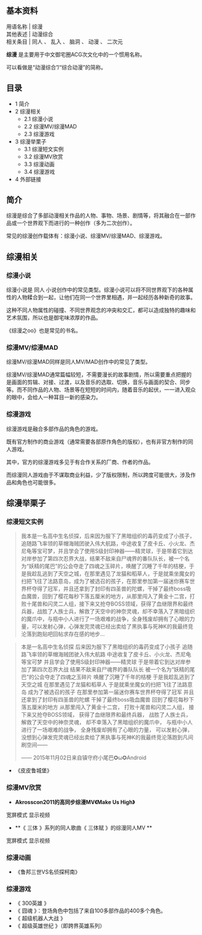**基本资料**  
---  
用语名称  |  综漫   
其他表述  |  动漫综合   
相关条目  |  同人  、  乱入  、  脑洞  、  动漫  、  二次元   
  
**综漫** 是主要用于中文御宅圈ACG次文化中的一个惯用名称。

可以看做是“动漫综合”/“综合动漫”的简称。

##  目录

  * 1  简介 
  * 2  综漫相关 
    * 2.1  综漫小说 
    * 2.2  综漫MV/综漫MAD 
    * 2.3  综漫游戏 
  * 3  综漫举栗子 
    * 3.1  综漫短文实例 
    * 3.2  综漫MV欣赏 
    * 3.3  综漫动画 
    * 3.4  综漫游戏 
  * 4  外部链接 

##  简介

综漫是综合了多部动漫相关作品的人物、事物、场景、剧情等，将其融合在一部作品或一个世界观下而进行的一种创作（多为二次创作）。

常见的综漫创作载体有：综漫小说、综漫MV/综漫MAD、综漫游戏。

##  综漫相关

###  综漫小说

综漫小说是  同人  小说创作中的常见类型。综漫小说可以将不同世界观下的各种属性的人物糅合到一起，让他们在同一个世界里相遇，并一起经历各种新奇的故事。

这种不同人物属性的碰撞、不同世界观念的冲突和交汇，都可以造成独特的趣味和艺术氛围，所以也是御宅味浓厚的作品。

《综漫之oo》也是常见的书名。

###  综漫MV/综漫MAD

综漫MV/综漫MAD同样是同人MV/MAD创作中的常见了类型。

综漫MV/综漫MAD通常篇幅较短，不需要漫长的故事剧情，所以需要重点把握的是画面的剪辑、对接、过渡，以及音乐的选取、切换，音乐与画面的契合、同步等。而不同作品的人物、场景等在短短的时间内，随着音乐的起伏，一一进入观众的眼中，会给人一种耳目一新的感染力。

###  综漫游戏

综漫游戏是融合多部作品的角色的游戏。

既有官方制作的商业游戏（通常需要各部原作角色的版权），也有非官方制作的同人游戏。

其中，官方的综漫游戏多见于有合作关系的厂商、作者的作品。

而综漫同人游戏由于不谋取商业利益，少了版权限制，所以跨度可能很大，涉及作品和角色也可能很多。

##  综漫举栗子

###  综漫短文实例

>
> 我本是一名高中生名侦探，后来因为服下了黑暗组织的毒药变成了小孩子，追随路飞率领的草帽海贼团驶入伟大航路，中途收复了皮卡丘、小火龙、杰尼龟等宝可梦，并且学会了使用S级封印神器——精灵球，于是带着它到达对岸参加了第四次忍界大战，结果不敌来自尸魂界的番队队长，被一个名为“妖精的尾巴”的公会夺走了四魂之玉碎片，唤醒了沉睡了千年的桔梗，于是我趁乱逃到了天空之城，在那里遇见了龙猫和稻草人，于是就乘坐魔女的扫把飞往了法路意岛，成为了被选召的孩子，在那里参加第一届迷你赛车世界杯夺得了冠军，并且还拿到了封印有四圣兽的陀螺，干掉了最终boss吸血魔兽，回到了樱花每秒下落五厘米的地方，从那里闯入了黄金十二宫，打败十尾兽和闪灵二人组，接下来又抢夺BOSS领域，获得了血继限界和最终兵器，战胜了人族士兵，解救了天空中的神奈灵魂，却不幸落入了黑暗组织的魔爪中，与瓶中小人进行了一场艰难的战争，全身残废却拥有了心眼的力量，可以发射心弹，心弹发完灵魂已经出卖给了黑执事与死神K的我最终竞沦落到跑贴吧回帖求存在感的地步…

> 本是一名高中生名侦探 后来因为服下了黑暗组织的毒药变成了小孩子 追随路飞率领的草帽海贼团驶入伟大航路 中途收复了皮卡丘、小火龙、杰尼龟等宝可梦
> 并且学会了使用S级封印神器——精灵球 于是带着它到达对岸参加了第四次忍界大战 结果不敌来自尸魂界的番队队长
> 被一个名为“妖精的尾巴”的公会夺走了四魂之玉碎片 唤醒了沉睡了千年的桔梗 于是我趁乱逃到了天空之城 在那里遇见了龙猫和稻草人
> 于是就乘坐魔女的扫把飞往了法路意岛 成为了被选召的孩子 在那里参加第一届迷你赛车世界杯夺得了冠军 并且还拿到了封印有四圣兽的陀螺
> 干掉了最终boss吸血魔兽 回到了樱花每秒下落五厘米的地方 从那里闯入了黄金十二宫， 打败十尾兽和闪灵二人组， 接下来又抢夺BOSS领域，
> 获得了血继限界和最终兵器， 战胜了人族士兵， 解救了天空中的神奈灵魂， 却不幸落入了黑暗组织的魔爪中， 与瓶中小人进行了一场艰难的战争，
> 全身残废却拥有了心眼的力量， 可以发射心弹， 没想到心弹发完灵魂已经出卖给了黑执事与死神K的我最终竞沦落跑到凡间刷空间——
>
> —— 2015年11月02日来自镇守府小尾巴✪ω✪Android

  * 《皮皮鲁城堡》 

###  综漫MV欣赏

  * **Akrosscon2011的高同步综漫MV《Make Us High》**

宽屏模式  显示视频

  * **《 三体  》系列的同人歌曲《  三体赋  》的综漫同人MV **

宽屏模式  显示视频

###  综漫动画

  * 《鲁邦三世VS名侦探柯南》 

###  综漫游戏

  * 《  300英雄  》 
  * 《  囧魂  》：登场角色中包括了来自100多部作品的400多个角色。 
  * 《  超级机器人大战  》 
  * 《  超级英雄世纪  》（即跨界英雄系列） 